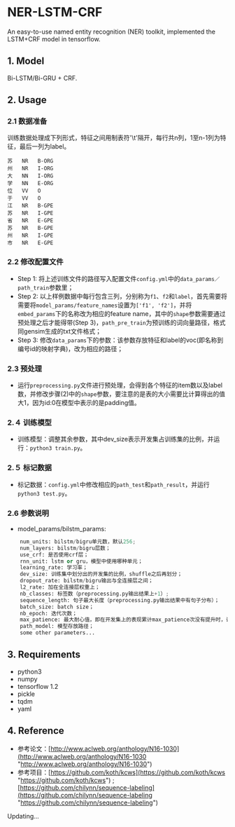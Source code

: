 # NER-LSTM-CRF
An easy-to-use named entity recognition (NER) toolkit, implemented the LSTM+CRF model in tensorflow.

## 1. Model
Bi-LSTM/Bi-GRU + CRF.

## 2. Usage
### 2.1 数据准备
训练数据处理成下列形式，特征之间用制表符'\t'隔开，每行共n列，1至n-1列为特征，最后一列为label。

    苏   NR   B-ORG
    州   NR   I-ORG
    大   NN   I-ORG
    学   NN   E-ORG
    位   VV   O
    于   VV   O
    江   NR   B-GPE
    苏   NR   I-GPE
    省   NR   E-GPE
    苏   NR   B-GPE
    州   NR   I-GPE
    市   NR   E-GPE
### 2.2 修改配置文件
- Step 1: 将上述训练文件的路径写入配置文件`config.yml`中的`data_params／path_train`参数里；
- Step 2: 以上样例数据中每行包含三列，分别称为`f1`、`f2`和`label`，首先需要将需要将`model_params/feature_names`设置为`['f1', 'f2']`，并将`embed_params`下的名称改为相应的feature name，其中的`shape`参数需要通过预处理之后才能得带(Step 3)，`path_pre_train`为预训练的词向量路径，格式同gensim生成的txt文件格式；
- Step 3: 修改`data_params`下的参数：该参数存放特征和label的voc(即名称到编号id的映射字典)，改为相应的路径；

### 2.3 预处理
- 运行`preprocessing.py`文件进行预处理，会得到各个特征的item数以及label数，并修改步骤(2)中的`shape`参数，要注意的是表的大小需要比计算得出的值大1，因为id:0在模型中表示的是padding值。

### 2.４ 训练模型
- 训练模型：调整其余参数，其中dev_size表示开发集占训练集的比例，并运行：`python3 train.py`。

### 2.５ 标记数据
- 标记数据：`config.yml`中修改相应的`path_test`和`path_result`，并运行`python3 test.py`。

### 2.6 参数说明
- model_params/bilstm_params:


```python
    num_units: bilstm/bigru单元数，默认256;
    num_layers: bilstm/bigru层数；
    use_crf: 是否使用crf层；
    rnn_unit: lstm or gru，模型中使用哪种单元；
    learning_rate: 学习率；
    dev_size: 训练集中划分出的开发集的比例，shuffle之后再划分；
    dropout_rate: bilstm/bigru输出与全连接层之间；
    l2_rate: 加在全连接层权重上；
    nb_classes: 标签数（preprocessing.py输出结果上+1）;
    sequence_length: 句子最大长度（preprocessing.py输出结果中有句子分布）；
    batch_size: batch size；
    nb_epoch: 迭代次数；
    max_patience: 最大耐心值，即在开发集上的表现累计max_patience次没有提升时，训练即终止；
    path_model: 模型存放路径；
    some other parameters...
```

## 3. Requirements
- python3
- numpy
- tensorflow 1.2
- pickle
- tqdm
- yaml

## 4. Reference
- 参考论文：[http://www.aclweb.org/anthology/N16-1030](http://www.aclweb.org/anthology/N16-1030 "http://www.aclweb.org/anthology/N16-1030")
- 参考项目：[https://github.com/koth/kcws](https://github.com/koth/kcws "https://github.com/koth/kcws") ; [https://github.com/chilynn/sequence-labeling](https://github.com/chilynn/sequence-labeling "https://github.com/chilynn/sequence-labeling")

Updating...
